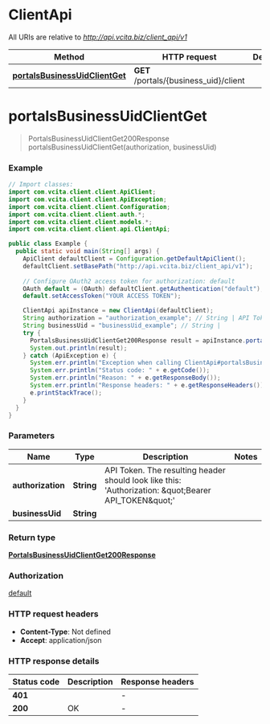# ClientApi

All URIs are relative to *http://api.vcita.biz/client_api/v1*

| Method | HTTP request | Description |
|------------- | ------------- | -------------|
| [**portalsBusinessUidClientGet**](ClientApi.md#portalsBusinessUidClientGet) | **GET** /portals/{business_uid}/client |  |


<a name="portalsBusinessUidClientGet"></a>
# **portalsBusinessUidClientGet**
> PortalsBusinessUidClientGet200Response portalsBusinessUidClientGet(authorization, businessUid)



### Example
```java
// Import classes:
import com.vcita.client.client.ApiClient;
import com.vcita.client.client.ApiException;
import com.vcita.client.client.Configuration;
import com.vcita.client.client.auth.*;
import com.vcita.client.client.models.*;
import com.vcita.client.client.api.ClientApi;

public class Example {
  public static void main(String[] args) {
    ApiClient defaultClient = Configuration.getDefaultApiClient();
    defaultClient.setBasePath("http://api.vcita.biz/client_api/v1");
    
    // Configure OAuth2 access token for authorization: default
    OAuth default = (OAuth) defaultClient.getAuthentication("default");
    default.setAccessToken("YOUR ACCESS TOKEN");

    ClientApi apiInstance = new ClientApi(defaultClient);
    String authorization = "authorization_example"; // String | API Token. The resulting header should look like this: 'Authorization: \"Bearer API_TOKEN\"'
    String businessUid = "businessUid_example"; // String | 
    try {
      PortalsBusinessUidClientGet200Response result = apiInstance.portalsBusinessUidClientGet(authorization, businessUid);
      System.out.println(result);
    } catch (ApiException e) {
      System.err.println("Exception when calling ClientApi#portalsBusinessUidClientGet");
      System.err.println("Status code: " + e.getCode());
      System.err.println("Reason: " + e.getResponseBody());
      System.err.println("Response headers: " + e.getResponseHeaders());
      e.printStackTrace();
    }
  }
}
```

### Parameters

| Name | Type | Description  | Notes |
|------------- | ------------- | ------------- | -------------|
| **authorization** | **String**| API Token. The resulting header should look like this: &#39;Authorization: \&quot;Bearer API_TOKEN\&quot;&#39; | |
| **businessUid** | **String**|  | |

### Return type

[**PortalsBusinessUidClientGet200Response**](PortalsBusinessUidClientGet200Response.md)

### Authorization

[default](../README.md#default)

### HTTP request headers

 - **Content-Type**: Not defined
 - **Accept**: application/json

### HTTP response details
| Status code | Description | Response headers |
|-------------|-------------|------------------|
| **401** |  |  -  |
| **200** | OK |  -  |

